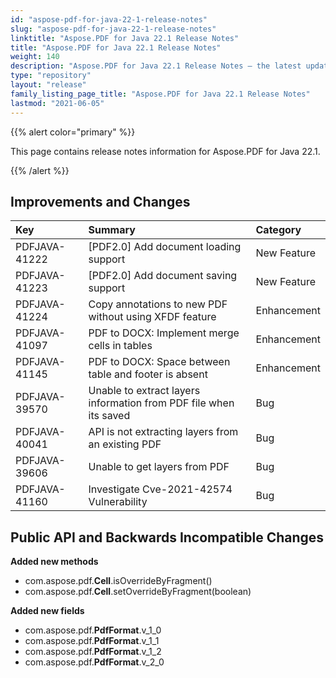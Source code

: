 ```yaml
---
id: "aspose-pdf-for-java-22-1-release-notes"
slug: "aspose-pdf-for-java-22-1-release-notes"
linktitle: "Aspose.PDF for Java 22.1 Release Notes"
title: "Aspose.PDF for Java 22.1 Release Notes"
weight: 140
description: "Aspose.PDF for Java 22.1 Release Notes – the latest updates and fixes."
type: "repository"
layout: "release"
family_listing_page_title: "Aspose.PDF for Java 22.1 Release Notes"
lastmod: "2021-06-05"
---
```


{{% alert color="primary" %}}

This page contains release notes information for Aspose.PDF for Java 22.1.

{{% /alert %}}
## **Improvements and Changes**

|**Key**|**Summary**|**Category**|
| :- | :- | :- |
|PDFJAVA-41222|[PDF2.0] Add document loading support|New Feature|
|PDFJAVA-41223|[PDF2.0] Add document saving  support|New Feature|
|PDFJAVA-41224|Copy annotations to new PDF without using XFDF feature|Enhancement|
|PDFJAVA-41097|PDF to DOCX: Implement merge cells in tables|Enhancement|
|PDFJAVA-41145|PDF to DOCX: Space between table and footer is absent|Enhancement|
|PDFJAVA-39570|Unable to extract layers information from PDF file when its saved|Bug|
|PDFJAVA-40041|API is not extracting layers from an existing PDF|Bug|
|PDFJAVA-39606|Unable to get layers from PDF|Bug|
|PDFJAVA-41160|Investigate Cve-2021-42574 Vulnerability|Bug|

## **Public API and Backwards Incompatible Changes**


**Added new methods**

- com.aspose.pdf.**Cell**.isOverrideByFragment()
- com.aspose.pdf.**Cell**.setOverrideByFragment(boolean)

**Added new fields**

- com.aspose.pdf.**PdfFormat**.v_1_0
- com.aspose.pdf.**PdfFormat**.v_1_1
- com.aspose.pdf.**PdfFormat**.v_1_2
- com.aspose.pdf.**PdfFormat**.v_2_0

